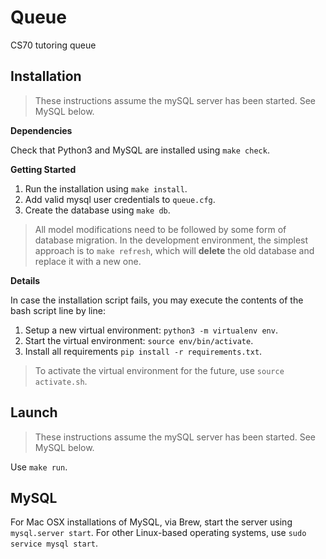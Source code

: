 # Queue
CS70 tutoring queue

## Installation

> These instructions assume the mySQL server has been started. See MySQL below.

**Dependencies**

Check that Python3 and MySQL are installed using `make check`.

**Getting Started**

1. Run the installation using `make install`.
2. Add valid mysql user credentials to `queue.cfg`.
3. Create the database using `make db`.

> All model modifications need to be followed by some form of database
migration. In the development environment, the simplest approach is to
`make refresh`, which will **delete** the old database and replace it with
a new one.

**Details**

In case the installation script fails, you may execute the contents of the bash script line by line:

1. Setup a new virtual environment: `python3 -m virtualenv env`.
1. Start the virtual environment: `source env/bin/activate`.
1. Install all requirements `pip install -r requirements.txt`.

> To activate the virtual environment for the future, use `source activate.sh`.

## Launch

> These instructions assume the mySQL server has been started. See MySQL below.

Use `make run`.

## MySQL

For Mac OSX installations of MySQL, via Brew, start the server using
`mysql.server start`. For other Linux-based operating systems, use
`sudo service mysql start`.
